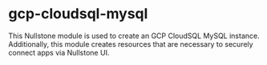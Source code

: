 # gcp-cloudsql-mysql

This Nullstone module is used to create an GCP CloudSQL MySQL instance.
Additionally, this module creates resources that are necessary to securely connect apps via Nullstone UI.
